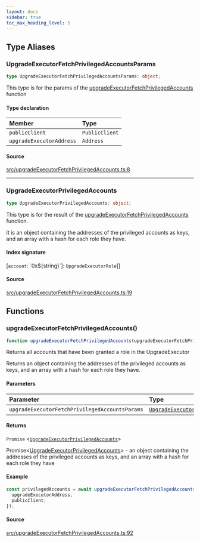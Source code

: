```yaml
---
layout: docs
sidebar: true
toc_max_heading_level: 5
---
```


## Type Aliases

### UpgradeExecutorFetchPrivilegedAccountsParams

```ts
type UpgradeExecutorFetchPrivilegedAccountsParams: object;
```

This type is for the params of the [upgradeExecutorFetchPrivilegedAccounts](upgradeExecutorFetchPrivilegedAccounts.md#upgradeexecutorfetchprivilegedaccounts) function

#### Type declaration

| Member | Type |
| :------ | :------ |
| `publicClient` | `PublicClient` |
| `upgradeExecutorAddress` | `Address` |

#### Source

[src/upgradeExecutorFetchPrivilegedAccounts.ts:8](https://github.com/OffchainLabs/arbitrum-orbit-sdk/blob/cddcae0078e845771579bdf42f49d1e85568f943/src/upgradeExecutorFetchPrivilegedAccounts.ts#L8)

***

### UpgradeExecutorPrivilegedAccounts

```ts
type UpgradeExecutorPrivilegedAccounts: object;
```

This type is for the result of the [upgradeExecutorFetchPrivilegedAccounts](upgradeExecutorFetchPrivilegedAccounts.md#upgradeexecutorfetchprivilegedaccounts) function.

It is an object containing the addresses of the privileged accounts as keys,
and an array with a hash for each role they have.

#### Index signature

 \[`account`: \`0x$\{string\}\`\]: `UpgradeExecutorRole`[]

#### Source

[src/upgradeExecutorFetchPrivilegedAccounts.ts:19](https://github.com/OffchainLabs/arbitrum-orbit-sdk/blob/cddcae0078e845771579bdf42f49d1e85568f943/src/upgradeExecutorFetchPrivilegedAccounts.ts#L19)

## Functions

### upgradeExecutorFetchPrivilegedAccounts()

```ts
function upgradeExecutorFetchPrivilegedAccounts(upgradeExecutorFetchPrivilegedAccountsParams: UpgradeExecutorFetchPrivilegedAccountsParams): Promise<UpgradeExecutorPrivilegedAccounts>
```

Returns all accounts that have been granted a role in the UpgradeExecutor

Returns an object containing the addresses of the privileged accounts as keys, and an array with a hash for each role they have.

#### Parameters

| Parameter | Type | Description |
| :------ | :------ | :------ |
| `upgradeExecutorFetchPrivilegedAccountsParams` | [`UpgradeExecutorFetchPrivilegedAccountsParams`](upgradeExecutorFetchPrivilegedAccounts.md#upgradeexecutorfetchprivilegedaccountsparams) | [UpgradeExecutorFetchPrivilegedAccountsParams](upgradeExecutorFetchPrivilegedAccounts.md#upgradeexecutorfetchprivilegedaccountsparams) |

#### Returns

`Promise` \<[`UpgradeExecutorPrivilegedAccounts`](upgradeExecutorFetchPrivilegedAccounts.md#upgradeexecutorprivilegedaccounts)\>

Promise<[UpgradeExecutorPrivilegedAccounts](upgradeExecutorFetchPrivilegedAccounts.md#upgradeexecutorprivilegedaccounts)> - an object containing the addresses of the privileged accounts as keys, and an array with a hash for each role they have

#### Example

```ts
const privilegedAccounts = await upgradeExecutorFetchPrivilegedAccounts({
  upgradeExecutorAddress,
  publicClient,
});
```

#### Source

[src/upgradeExecutorFetchPrivilegedAccounts.ts:92](https://github.com/OffchainLabs/arbitrum-orbit-sdk/blob/cddcae0078e845771579bdf42f49d1e85568f943/src/upgradeExecutorFetchPrivilegedAccounts.ts#L92)
